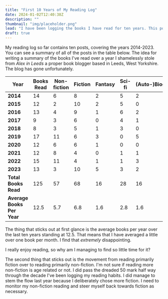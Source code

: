 ```yaml
---
title: "First 10 Years of My Reading Log"
date: 2024-01-02T12:40:38Z
description: ""
thumbnail: "img/placeholder.png"
lead: "I have been logging the books I have read for ten years. This post will summarise what I've been reading and how that has changed over the last ten years."
draft: true
---
```


<!--more-->

My reading log so far contains ten posts, covering the years 2014-2023. You can see a summary of all of the posts in the table below. The idea for writing a summary of the books I've read over a year I shamelessly stole from *Alex in Leeds* a proper book blogger based in Leeds, West Yorkshire. The blog has gone unfortunately.

| Year  | Books Read  | Non-fiction  | Fiction  | Fantasy  | Sci-fi  | (Auto-)Biography  |
|---|---|---|---|---|---|---|
| **2014** | 14 | 6  | 8  | 2  | 5  | 2  |
| **2015** | 12 | 2  | 10 | 2  | 5  | 0  |
| **2016** | 13 | 4  | 9  | 1  | 6  | 2  |
| **2017** | 9  | 3  | 6  | 0  | 4  | 1  |
| **2018** | 8  | 3  | 5  | 1  | 3  | 0  |
| **2019** | 17 | 11 | 6  | 3  | 0  | 5  |
| **2020** | 12 | 6  | 6  | 1  | 0  | 0  |
| **2021** | 12 | 8  | 4  | 0  | 1  | 1  |
| **2022** | 15 | 11 | 4  | 1  | 1  | 3  |
| **2023** | 13 | 3  | 10 | 5  | 3  | 2  |
| **Total Books Read** | 125 | 57  | 68  | 16  | 28  | 16  |
| **Average Books Per Year** | 12.5 | 5.7  | 6.8  | 1.6  | 2.8  | 1.6  |

The thing that sticks out at first glance is the average books per year over the last ten years standing at 12.5. That means that I have averaged a little over one book per month. I find that *extremely* disappointing.

I really enjoy reading, so why am I managing to find so little time for it?

The second thing that sticks out is the movement from reading primarily fiction over to reading primarily non-fiction. I'm not sure if reading more non-fiction is age related or not. I did pass the dreaded 50 mark half way through the decade I've been logging my reading habits. I did manage to stem the flow last year because I deliberately chose more fiction. I need to monitor my non-fiction reading and steer myself back towards fiction as necessary.

